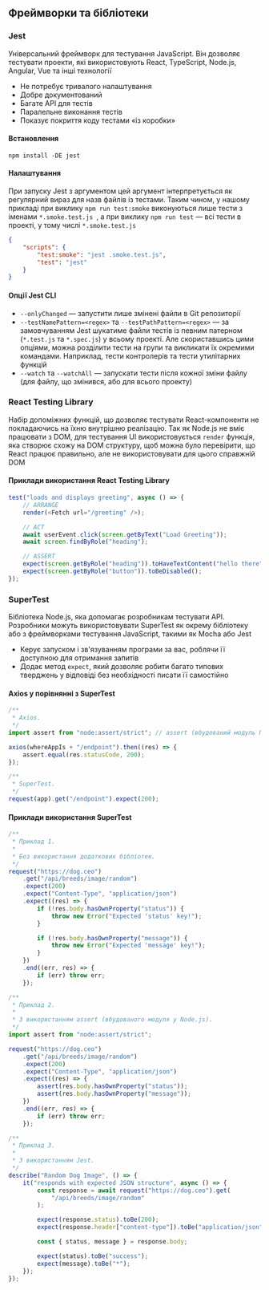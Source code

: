 ## Фреймворки та бібліотеки

### Jest

Універсальний фреймворк для тестування JavaScript. Він дозволяє тестувати проекти, які використовують React, TypeScript, Node.js, Angular, Vue та інші технології

-   Не потребує тривалого налаштування
-   Добре документований
-   Багате API для тестів
-   Паралельне виконання тестів
-   Показує покриття коду тестами «із коробки»

#### Встановлення

```
npm install -DE jest
```

#### Налаштування

При запуску Jest з аргументом цей аргумент інтерпретується як регулярний вираз для назв файлів із тестами. Таким чином, у нашому прикладі при виклику `npm run test:smoke` виконуються лише тести з іменами `*.smoke.test.js `, а при виклику `npm run test` — всі тести в проекті, у тому числі `*.smoke.test.js`

```json
{
    "scripts": {
        "test:smoke": "jest .smoke.test.js",
        "test": "jest"
    }
}
```

#### Опції Jest CLI

-   `--onlyChanged` — запустити лише змінені файли в Git репозиторії
-   `--testNamePattern=<regex>` та `--testPathPattern=<regex>` — за замовчуванням Jest шукатиме файли тестів із певним патерном (`*.test.js` та `*.spec.js`) у всьому проекті. Але скориставшись цими опціями, можна розділити тести на групи та викликати їх окремими командами. Наприклад, тести контролерів та тести утилітарних функцій
-   `--watch` та `--watchAll` — запускати тести після кожної зміни файлу (для файлу, що змінився, або для всього проекту)

### React Testing Library

Набір допоміжних функцій, що дозволяє тестувати React-компоненти не покладаючись на їхню внутрішню реалізацію. Так як Node.js не вміє працювати з DOM, для тестування UI використовується `render` функція, яка створює схожу на DOM структуру, щоб можна було перевірити, що React працює правильно, але не використовувати для цього справжній DOM

#### Приклади використання React Testing Library

```js
test("loads and displays greeting", async () => {
    // ARRANGE
    render(<Fetch url="/greeting" />);

    // ACT
    await userEvent.click(screen.getByText("Load Greeting"));
    await screen.findByRole("heading");

    // ASSERT
    expect(screen.getByRole("heading")).toHaveTextContent("hello there");
    expect(screen.getByRole("button")).toBeDisabled();
});
```

### SuperTest

Бібліотека Node.js, яка допомагає розробникам тестувати API. Розробники можуть використовувати SuperTest як окрему бібліотеку або з фреймворками тестування JavaScript, такими як Mocha або Jest

-   Керує запуском і зв'язуванням програми за вас, роблячи її доступною для отримання запитів
-   Додає метод `expect`, який дозволяє робити багато типових тверджень у відповіді без необхідності писати її самостійно

#### Axios у порівнянні з SuperTest

```js
/**
 * Axios.
 */
import assert from "node:assert/strict"; // assert (вбудований модуль Node.js)

axios(whereAppIs + "/endpoint").then((res) => {
    assert.equal(res.statusCode, 200);
});

/**
 * SuperTest.
 */
request(app).get("/endpoint").expect(200);
```

#### Приклади використання SuperTest

```js
/**
 * Приклад 1.
 *
 * Без використання додаткових бібліотек.
 */
request("https://dog.ceo")
    .get("/api/breeds/image/random")
    .expect(200)
    .expect("Content-Type", "application/json")
    .expect((res) => {
        if (!res.body.hasOwnProperty("status")) {
            throw new Error("Expected 'status' key!");
        }

        if (!res.body.hasOwnProperty("message")) {
            throw new Error("Expected 'message' key!");
        }
    })
    .end((err, res) => {
        if (err) throw err;
    });

/**
 * Приклад 2.
 *
 * З використанням assert (вбудованого модуля у Node.js).
 */
import assert from "node:assert/strict";

request("https://dog.ceo")
    .get("/api/breeds/image/random")
    .expect(200)
    .expect("Content-Type", "application/json")
    .expect((res) => {
        assert(res.body.hasOwnProperty("status"));
        assert(res.body.hasOwnProperty("message"));
    })
    .end((err, res) => {
        if (err) throw err;
    });

/**
 * Приклад 3.
 *
 * З використанням Jest.
 */
describe("Random Dog Image", () => {
    it("responds with expected JSON structure", async () => {
        const response = await request("https://dog.ceo").get(
            "/api/breeds/image/random"
        );

        expect(response.status).toBe(200);
        expect(response.header["content-type"]).toBe("application/json");

        const { status, message } = response.body;

        expect(status).toBe("success");
        expect(message).toBe("*");
    });
});
```
